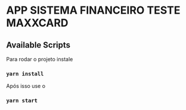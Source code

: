 # APP SISTEMA FINANCEIRO TESTE MAXXCARD

## Available Scripts

Para rodar o projeto instale

### `yarn install`

Após isso use o 

### `yarn start`


